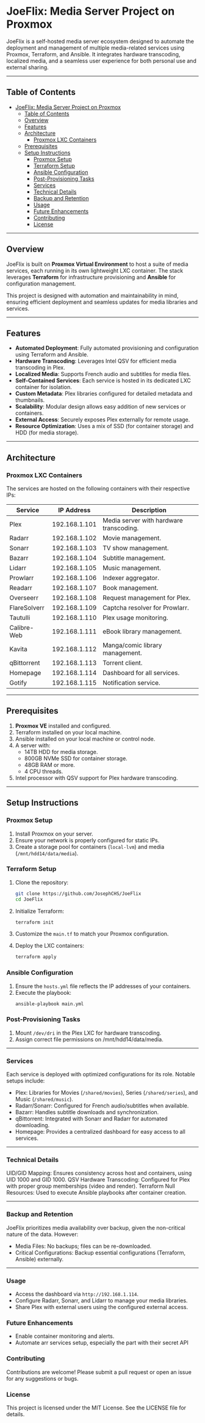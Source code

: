 # JoeFlix: Media Server Project on Proxmox

JoeFlix is a self-hosted media server ecosystem designed to automate the deployment and management of multiple media-related services using Proxmox, Terraform, and Ansible. It integrates hardware transcoding, localized media, and a seamless user experience for both personal use and external sharing.

---

## Table of Contents

- [JoeFlix: Media Server Project on Proxmox](#joeflix-media-server-project-on-proxmox)
  - [Table of Contents](#table-of-contents)
  - [Overview](#overview)
  - [Features](#features)
  - [Architecture](#architecture)
    - [Proxmox LXC Containers](#proxmox-lxc-containers)
  - [Prerequisites](#prerequisites)
  - [Setup Instructions](#setup-instructions)
    - [Proxmox Setup](#proxmox-setup)
    - [Terraform Setup](#terraform-setup)
    - [Ansible Configuration](#ansible-configuration)
    - [Post-Provisioning Tasks](#post-provisioning-tasks)
    - [Services](#services)
    - [Technical Details](#technical-details)
    - [Backup and Retention](#backup-and-retention)
    - [Usage](#usage)
    - [Future Enhancements](#future-enhancements)
    - [Contributing](#contributing)
    - [License](#license)

---

## Overview

JoeFlix is built on **Proxmox Virtual Environment** to host a suite of media services, each running in its own lightweight LXC container. The stack leverages **Terraform** for infrastructure provisioning and **Ansible** for configuration management.

This project is designed with automation and maintainability in mind, ensuring efficient deployment and seamless updates for media libraries and services.

---

## Features

- **Automated Deployment**: Fully automated provisioning and configuration using Terraform and Ansible.
- **Hardware Transcoding**: Leverages Intel QSV for efficient media transcoding in Plex.
- **Localized Media**: Supports French audio and subtitles for media files.
- **Self-Contained Services**: Each service is hosted in its dedicated LXC container for isolation.
- **Custom Metadata**: Plex libraries configured for detailed metadata and thumbnails.
- **Scalability**: Modular design allows easy addition of new services or containers.
- **External Access**: Securely exposes Plex externally for remote usage.
- **Resource Optimization**: Uses a mix of SSD (for container storage) and HDD (for media storage).

---

## Architecture

### Proxmox LXC Containers
The services are hosted on the following containers with their respective IPs:

| Service         | IP Address       | Description                     |
|-----------------|------------------|---------------------------------|
| Plex            | 192.168.1.101   | Media server with hardware transcoding. |
| Radarr          | 192.168.1.102   | Movie management.               |
| Sonarr          | 192.168.1.103   | TV show management.             |
| Bazarr          | 192.168.1.104   | Subtitle management.            |
| Lidarr          | 192.168.1.105   | Music management.               |
| Prowlarr        | 192.168.1.106   | Indexer aggregator.             |
| Readarr         | 192.168.1.107   | Book management.                |
| Overseerr       | 192.168.1.108   | Request management for Plex.    |
| FlareSolverr    | 192.168.1.109   | Captcha resolver for Prowlarr.  |
| Tautulli        | 192.168.1.110   | Plex usage monitoring.          |
| Calibre-Web     | 192.168.1.111   | eBook library management.       |
| Kavita          | 192.168.1.112   | Manga/comic library management. |
| qBittorrent     | 192.168.1.113   | Torrent client.                 |
| Homepage        | 192.168.1.114   | Dashboard for all services.     |
| Gotify          | 192.168.1.115   | Notification service.           |

---

## Prerequisites

1. **Proxmox VE** installed and configured.
2. Terraform installed on your local machine.
3. Ansible installed on your local machine or control node.
4. A server with:
   - 14TB HDD for media storage.
   - 800GB NVMe SSD for container storage.
   - 48GB RAM or more.
   - 4 CPU threads.
5. Intel processor with QSV support for Plex hardware transcoding.

---

## Setup Instructions

### Proxmox Setup

1. Install Proxmox on your server.
2. Ensure your network is properly configured for static IPs.
3. Create a storage pool for containers (`local-lvm`) and media (`/mnt/hdd14/data/media`).

### Terraform Setup

1. Clone the repository:
   ```bash
   git clone https://github.com/JosephCHS/JoeFlix
   cd JoeFlix
    ```

2. Initialize Terraform:
    ```bash
    terraform init
    ```

3. Customize the `main.tf` to match your Proxmox configuration.

4. Deploy the LXC containers:
    ```bash
    terraform apply
    ```

### Ansible Configuration

1. Ensure the `hosts.yml` file reflects the IP addresses of your containers.
2. Execute the playbook:
    ```bash
    ansible-playbook main.yml
    ```
    
### Post-Provisioning Tasks

1. Mount `/dev/dri` in the Plex LXC for hardware transcoding.
2. Assign correct file permissions on /mnt/hdd14/data/media.

------------------------------

### Services
Each service is deployed with optimized configurations for its role. Notable setups include:

* Plex: Libraries for Movies (`/shared/movies`), Series (`/shared/series`), and Music (`/shared/music`).
* Radarr/Sonarr: Configured for French audio/subtitles when available.
* Bazarr: Handles subtitle downloads and synchronization.
* qBittorrent: Integrated with Sonarr and Radarr for automated downloading.
* Homepage: Provides a centralized dashboard for easy access to all services.

------------------------------

### Technical Details
UID/GID Mapping: Ensures consistency across host and containers, using UID 1000 and GID 1000.
QSV Hardware Transcoding: Configured for Plex with proper group memberships (video and render).
Terraform Null Resources: Used to execute Ansible playbooks after container creation.

------------------------------

### Backup and Retention
JoeFlix prioritizes media availability over backup, given the non-critical nature of the data. However:

* Media Files: No backups; files can be re-downloaded.
* Critical Configurations: Backup essential configurations (Terraform, Ansible) externally.

------------------------------

### Usage
* Access the dashboard via `http://192.168.1.114`.
* Configure Radarr, Sonarr, and Lidarr to manage your media libraries.
* Share Plex with external users using the configured external access.

### Future Enhancements

* Enable container monitoring and alerts.
* Automate arr services setup, especially the part with their secret API

### Contributing
Contributions are welcome! Please submit a pull request or open an issue for any suggestions or bugs.

### License
This project is licensed under the MIT License. See the LICENSE file for details.
